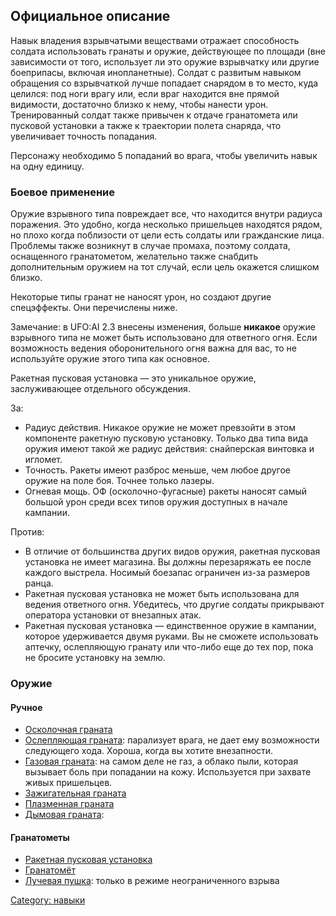 ## Официальное описание

Навык владения взрывчатыми веществами отражает способность солдата
использовать гранаты и оружие, действующее по площади (вне зависимости
от того, использует ли это оружие взрывчатку или другие боеприпасы,
включая инопланетные). Солдат с развитым навыком обращения со
взрывчаткой лучше попадает снарядом в то место, куда целился: под ноги
врагу или, если враг находится вне прямой видимости, достаточно близко к
нему, чтобы нанести урон. Тренированный солдат также привычен к отдаче
гранатомета или пусковой установки а также к траектории полета снаряда,
что увеличивает точность попадания.

Персонажу необходимо 5 попаданий во врага, чтобы увеличить навык на одну
единицу.

### Боевое применение

Оружие взрывного типа повреждает все, что находится внутри радиуса
поражения. Это удобно, когда несколько пришельцев находятся рядом, но
плохо когда поблизости от цели есть солдаты или гражданские лица.
Проблемы также возникнут в случае промаха, поэтому солдата, оснащенного
гранатометом, желательно также снабдить дополнительным оружием на тот
случай, если цель окажется слишком близко.

Некоторые типы гранат не наносят урон, но создают другие спецэффекты.
Они перечислены ниже.

Замечание: в UFO:AI 2.3 внесены изменения, больше **никакое** оружие
взрывного типа не может быть использовано для ответного огня. Если
возможность ведения оборонительного огня важна для вас, то не
используйте оружие этого типа как основное.

Ракетная пусковая установка — это уникальное оружие, заслуживающее
отдельного обсуждения.

За:

- Радиус действия. Никакое оружие не может превзойти в этом компоненте
  ракетную пусковую установку. Только два типа вида оружия имеют такой
  же радиус действия: снайперская винтовка и игломет.
- Точность. Ракеты имеют разброс меньше, чем любое другое оружие на поле
  боя. Точнее только лазеры.
- Огневая мощь. ОФ (осколочно-фугасные) ракеты наносят самый большой
  урон среди всех типов оружия доступных в начале кампании.

Против:

- В отличие от большинства других видов оружия, ракетная пусковая
  установка не имеет магазина. Вы должны перезаряжать ее после каждого
  выстрела. Носимый боезапас ограничен из-за размеров ранца.
- Ракетная пусковая установка не может быть использована для ведения
  ответного огня. Убедитесь, что другие солдаты прикрывают оператора
  установки от внезапных атак.
- Ракетная пусковая установка — единственное оружие в кампании, которое
  удерживается двумя руками. Вы не сможете использовать аптечку,
  ослепляющую гранату или что-либо еще до тех пор, пока не бросите
  установку на землю.

### Оружие

#### Ручное

- [Осколочная граната](Снаряжение/Прочее/Осколочная_граната "wikilink")
- [Ослепляющая
  граната](Снаряжение/Прочее/Ослепляющая_граната "wikilink"): парализует
  врага, не дает ему возможности следующего хода. Хороша, когда вы
  хотите внезапности.
- [Газовая граната](Снаряжение/Прочее/Газовая_граната "wikilink"): на
  самом деле не газ, а облако пыли, которая вызывает боль при попадании
  на кожу. Используется при захвате живых пришельцев.
- [Зажигательная
  граната](Снаряжение/Прочее/Зажигательная_граната "wikilink")
- [Плазменная граната](Снаряжение/Прочее/Плазменная_граната "wikilink")
- [Дымовая граната](Снаряжение/Прочее/Дымовая_граната "wikilink"):

#### Гранатометы

- [Ракетная пусковая
  установка](Снаряжение/Основное_оружие/Ракетная_пусковая_установка "wikilink")
- [Гранатомёт](Снаряжение/Основное_оружие/Гранатомёт "wikilink")
- [Лучевая пушка](Снаряжение/Основное_оружие/Лучевая_пушка "wikilink"):
  только в режиме неограниченного взрыва

[Category: навыки](Навыки "wikilink")
